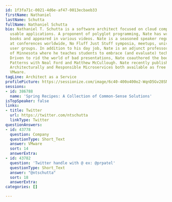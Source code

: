 ```yaml
---
id: 1f3fa71c-0021-4d6e-af47-0013ecbaeb33
firstName: Nathaniel
lastName: Schutta
fullName: Nathaniel Schutta
bio: Nathaniel T. Schutta is a software architect focused on cloud computing and building
  usable applications. A proponent of polyglot programming, Nate has written multiple
  books and appeared in various videos. Nate is a seasoned speaker regularly presenting
  at conferences worldwide, No Fluff Just Stuff symposia, meetups, universities, and
  user groups. In addition to his day job, Nate is an adjunct professor at the University
  of Minnesota where he teaches students to embrace (and evaluate) technical change.
  Driven to rid the world of bad presentations, Nate coauthored the book Presentation
  Patterns with Neal Ford and Matthew McCullough. Nate recently published Thinking
  Architecturally and Responsible Microservices both available as free downloads from
  VMware.
tagLine: Architect as a Service
profilePicture: https://sessionize.com/image/6c40-400o400o2-WqnD5Gv28SNKvYTPfchWWp.png
sessions:
- id: 386788
  name: 'Spring Recipes: A Collection of Common-Sense Solutions'
isTopSpeaker: false
links:
- title: Twitter
  url: https://twitter.com/ntschutta
  linkType: Twitter
questionAnswers:
- id: 43778
  question: Company
  questionType: Short_Text
  answer: VMware
  sort: 14
  answerExtra: 
- id: 43782
  question: 'Twitter handle with @ ex: @prpatel'
  questionType: Short_Text
  answer: "@ntschutta"
  sort: 18
  answerExtra: 
categories: []

---
```

